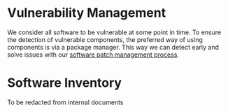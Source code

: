 # Vulnerability Management

We consider all software to be vulnerable at some point in time. To ensure the detection of vulnerable components, the preferred way of using components is via a package manager. This way we can detect early and solve issues with our [software patch management process](software-patch-management.md).

# Software Inventory

To be redacted from internal documents


